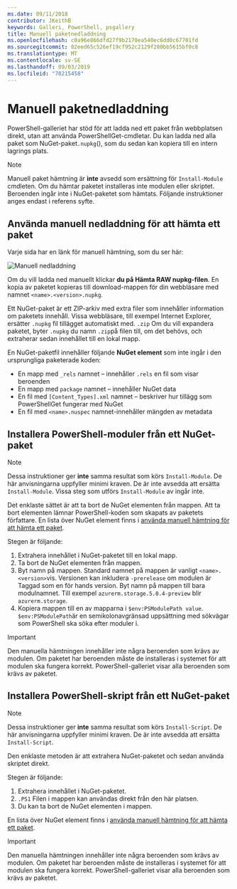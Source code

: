 ```yaml
---
ms.date: 09/11/2018
contributor: JKeithB
keywords: Galleri, PowerShell, psgallery
title: Manuell paketnedladdning
ms.openlocfilehash: c0a96e866dfd27f9b2170ea540ec6dd0c67701fd
ms.sourcegitcommit: 02eed65c526ef19cf952c2129f280bb5615bf0c8
ms.translationtype: MT
ms.contentlocale: sv-SE
ms.lasthandoff: 09/03/2019
ms.locfileid: "70215458"
---
```

# <a name="manual-package-download"></a>Manuell paketnedladdning

PowerShell-galleriet har stöd för att ladda ned ett paket från webbplatsen direkt, utan att använda PowerShellGet-cmdletar. Du kan ladda ned alla paket som NuGet-paket`.nupkg`(), som du sedan kan kopiera till en intern lagrings plats.

> [!NOTE]
> Manuell paket hämtning är **inte** avsedd som ersättning för `Install-Module` cmdleten.
> Om du hämtar paketet installeras inte modulen eller skriptet. Beroenden ingår inte i NuGet-paketet som hämtats. Följande instruktioner anges endast i referens syfte.

## <a name="using-manual-download-to-acquire-a-package"></a>Använda manuell nedladdning för att hämta ett paket

Varje sida har en länk för manuell hämtning, som du ser här:

![Manuell nedladdning](../../Images/packagedisplaypagewithpseditions.png)

Om du vill ladda ned manuellt klickar **du på Hämta RAW nupkg-filen**. En kopia av paketet kopieras till download-mappen för din webbläsare med namnet `<name>.<version>.nupkg`.

Ett NuGet-paket är ett ZIP-arkiv med extra filer som innehåller information om paketets innehåll. Vissa webbläsare, till exempel Internet Explorer, ersätter `.nupkg` fil tillägget automatiskt med. `.zip` Om du vill expandera paketet, byter `.nupkg` du namn `.zip`på filen till, om det behövs, och extraherar sedan innehållet till en lokal mapp.

En NuGet-paketfil innehåller följande **NuGet element** som inte ingår i den ursprungliga paketerade koden:

- En mapp med `_rels` namnet – innehåller `.rels` en fil som visar beroenden
- En mapp med `package` namnet – innehåller NuGet data
- En fil med `[Content_Types].xml` namnet – beskriver hur tillägg som PowerShellGet fungerar med NuGet
- En fil med `<name>.nuspec` namnet-innehåller mängden av metadata

## <a name="installing-powershell-modules-from-a-nuget-package"></a>Installera PowerShell-moduler från ett NuGet-paket

> [!NOTE]
> Dessa instruktioner ger **inte** samma resultat som körs `Install-Module`. De här anvisningarna uppfyller minimi kraven. De är inte avsedda att ersätta `Install-Module`.
> Vissa steg som utförs `Install-Module` av ingår inte.

Det enklaste sättet är att ta bort de NuGet elementen från mappen. Att ta bort elementen lämnar PowerShell-koden som skapats av paketets författare.
En lista över NuGet element finns i [använda manuell hämtning för att hämta ett paket](#using-manual-download-to-acquire-a-package).

Stegen är följande:

1. Extrahera innehållet i NuGet-paketet till en lokal mapp.
2. Ta bort de NuGet elementen från mappen.
3. Byt namn på mappen. Standard namnet på mappen är vanligt `<name>.<version>`vis. Versionen kan inkludera `-prerelease` om modulen är Taggad som en för hands version. Byt namn på mappen till bara modulnamnet. Till exempel `azurerm.storage.5.0.4-preview` blir `azurerm.storage`.
4. Kopiera mappen till en av mapparna i `$env:PSModulePath value`. `$env:PSModulePath`är en semikolonavgränsad uppsättning med sökvägar som PowerShell ska söka efter moduler i.

> [!IMPORTANT]
> Den manuella hämtningen innehåller inte några beroenden som krävs av modulen. Om paketet har beroenden måste de installeras i systemet för att modulen ska fungera korrekt. PowerShell-galleriet visar alla beroenden som krävs av paketet.

## <a name="installing-powershell-scripts-from-a-nuget-package"></a>Installera PowerShell-skript från ett NuGet-paket

> [!NOTE]
> Dessa instruktioner ger **inte** samma resultat som körs `Install-Script`. De här anvisningarna uppfyller minimi kraven. De är inte avsedda att ersätta `Install-Script`.

Den enklaste metoden är att extrahera NuGet-paketet och sedan använda skriptet direkt.

Stegen är följande:

1. Extrahera innehållet i NuGet-paketet.
2. `.PS1` Filen i mappen kan användas direkt från den här platsen.
3. Du kan ta bort de NuGet elementen i mappen.

En lista över NuGet element finns i [använda manuell hämtning för att hämta ett paket](#using-manual-download-to-acquire-a-package).

> [!IMPORTANT]
> Den manuella hämtningen innehåller inte några beroenden som krävs av modulen. Om paketet har beroenden måste de installeras i systemet för att modulen ska fungera korrekt. PowerShell-galleriet visar alla beroenden som krävs av paketet.
